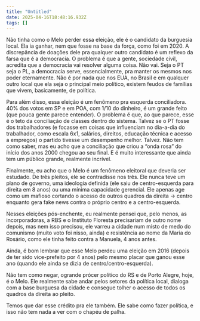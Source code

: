 ```yaml
---
title: "Untitled"
date: 2025-04-16T18:48:16.932Z
tags: []
---
```


Não tinha como o Melo perder essa eleição, ele é o candidato da burguesia local. Ela ia ganhar, nem que fosse na base da força, como foi em 2020. A discrepância de doações dele pra qualquer outro candidato é um reflexo da farsa que é a democracia. O problema é que a gente, sociedade civil, acredita que a democracia vai resolver alguma coisa. Não vai. Seja o PT seja o PL, a democracia serve, essencialmente, pra manter os mesmos nos poder eternamente. Não é por nada que nos EUA, no Brasil e em qualquer outro local que ela seja o principal meio político, existem feudos de famílias que vivem, basicamente, de política.

Para além disso, essa eleição é um fenômeno pra esquerda conciliadora. 40% dos votos em SP e em POA, com 1/10 do dinheiro, é um grande feito (que pouca gente parece entender). O problema é que, ao que parece, esse é o teto da conciliação de classes dentro do sistema. Talvez se o PT fosse dos trabalhadores (e focasse em coisas que influenciam no dia-a-dia do trabalhador, como escala 6x1, salários, direitos, educação técnica e acesso a empregos) o partido tivesse um desempenho melhor. Talvez. Não tem como saber, mas eu acho que a conciliação que criou a “onda rosa” do início dos anos 2000 chegou ao seu final. E é muito interessante que ainda tem um público grande, realmente incrível.

Finalmente, eu acho que o Melo é um fenômeno eleitoral que deveria ser estudado. De três pleitos, ele se contradisse nos três. Ele nunca teve um plano de governo, uma ideologia definida (ele saiu de centro-esquerda para direita em 8 anos) ou uma mínima capacidade gerencial. Ele apenas age como um mafioso cortando o acesso de outros quadros da direita -> centro enquanto gera fake news contra o próprio centro e a centro-esquerda.

Nesses eleições pós-enchente, eu realmente pensei que, pelo menos, as incorporadoras, a RBS e o Instituto Floresta precisariam de outro nome depois, mas nem isso precisou, ele varreu a cidade num misto de medo do comunismo (muito voto foi nisso, ainda) e resistência ao nome da Maria do Rosário, como ele tinha feito contra a Manuela, 4 anos antes.

Ainda, é bom lembrar que esse Melo perdeu uma eleição em 2016 (depois de ter sido vice-prefeito por 4 anos) pelo mesmo placar que ganou esse ano (quando ele ainda se dizia de centro/centro-esquerda).

Não tem como negar, ogrande prócer político do RS e de Porto Alegre, hoje, é o Melo. Ele realmente sabe andar pelos setores da política local, dialoga com a base burguesa da cidade e consegue tolher o acesso de todos os quadros da direita ao pleito.

Temos que dar esse crédito pra ele também. Ele sabe como fazer política, e isso não tem nada a ver com o chapéu de palha.